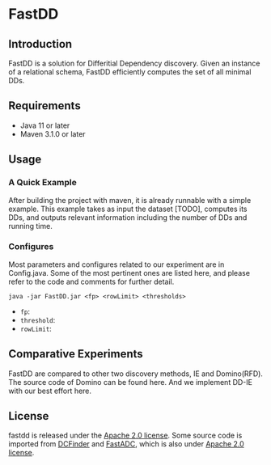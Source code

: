# FastDD

## Introduction

FastDD is a solution for Differitial Dependency discovery. Given an instance of a relational schema, FastDD efficiently computes the set of all minimal DDs.

## Requirements

* Java 11 or later
* Maven 3.1.0 or later

## Usage

### A Quick Example
After building the project with maven, it is already runnable with a simple example. This example takes as input the dataset [TODO], computes its DDs, and outputs relevant information including the number of DDs and running time.

### Configures
Most parameters and configures related to our experiment are in Config.java. Some of the most pertinent ones are listed here, and please refer to the code and comments for further detail.

```shell
java -jar FastDD.jar <fp> <rowLimit> <thresholds>
```

- `fp`: 
- `threshold`: 
- `rowLimit`: 

## Comparative Experiments

FastDD are compared to other two discovery methods, IE and Domino(RFD). The source code of Domino can be found here. And we implement DD-IE with our best effort here.

## License

fastdd is released under the [Apache 2.0 license](https://github.com/RangerShaw/FastADC/blob/master/LICENSE).
Some source code is imported from [DCFinder](https://github.com/HPI-Information-Systems/metanome-algorithms/tree/master/dcfinder) and [FastADC](https://github.com/RangerShaw/FastADC),
which is also under [Apache 2.0 license](https://github.com/HPI-Information-Systems/metanome-algorithms/blob/master/LICENSE).
